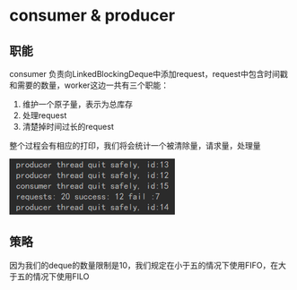 # consumer & producer

## 职能

consumer 负责向LinkedBlockingDeque中添加request，request中包含时间戳和需要的数量，worker这边一共有三个职能：

1. 维护一个原子量，表示为总库存
2. 处理request
3. 清楚掉时间过长的request

整个过程会有相应的打印，我们将会统计一个被清除量，请求量，处理量

![result](./result.png)

 ## 策略

因为我们的deque的数量限制是10，我们规定在小于五的情况下使用FIFO，在大于五的情况下使用FILO